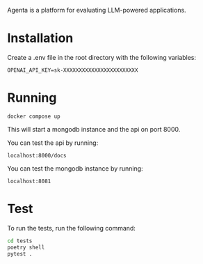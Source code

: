 Agenta is a platform for evaluating LLM-powered applications.

# Installation

Create a .env file in the root directory with the following variables:

```
OPENAI_API_KEY=sk-XXXXXXXXXXXXXXXXXXXXXXXX
```

# Running

```
docker compose up
```

This will start a mongodb instance and the api on port 8000.



You can test the api by running:

```
localhost:8000/docs
```

You can test the mongodb instance by running:

```
localhost:8081
```

# Test
To run the tests, run the following command:

```bash
cd tests
poetry shell
pytest .
```